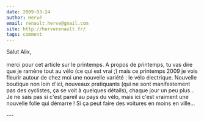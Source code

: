 ```yaml
---
date: 2009-03-24
author: Hervé
email: renault.herve@gmail.com
site: http://herverenault.fr/
tags: comment
---
```


<p>Salut Alix,<br />
<br />
merci pour cet article sur le printemps. A propos de printemps, tu vas dire que je ramène tout au vélo (ce qui est vrai ;) mais ce printemps 2009 je vois fleurir autour de chez moi une nouvelle variété : le vélo électrique. Nouvelle boutique non loin d'ici, nouveaux pratiquants (qui ne sont manifestement pas des cyclistes, ça se voit à quelques détails), chaque jour un peu plus... Je ne sais pas si c'est pareil au pays du vélo, mais ici c'est vraiment une nouvelle folie qui démarre ! Si ça peut faire des voitures en moins en ville...<br />
</p>
---